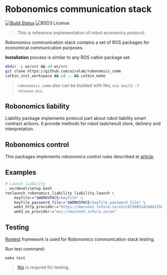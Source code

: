 Robonomics communication stack 
==============================
[![Build Status](https://travis-ci.org/airalab/robonomics_comm.svg?branch=master)](https://travis-ci.org/airalab/robonomics_comm)
![BSD3 License](http://img.shields.io/badge/license-BSD3-brightgreen.svg)

> This is reference implementation of robot economics protocol.

Robonomics communication stack contains a set of ROS packages for economical communication purposes.

**Installation** process is similar to any ROS catkin package set.

```bash
mkdir -p ws/src && cd ws/src
git clone https://github.com/airalab/robonomics_comm
catkin_init_workspace && cd .. && catkin_make 
```

> `robonomics_comm` also can be builded with Nix, `nix build -f release.nix`.

Robonomics liability
--------------------

Liability package implements protocol part about robot liability
smart contract actions. It provide methods for robot task/result
store, delivery and interpretation.

Robonomics control
------------------

This packages implements robonomics control rules described at [article](http://ensrationis.com/smart-factory-and-capital/).

Examples
--------

```bash
# Launch liability
. ws/devel/setup.bash
roslaunch robonomics_liability liability.launch \
    keyfile:="$WORKSPACE/keyfile" \
    keyfile_password_file:="$WORKSPACE/keyfile_password_file" \
    web3_http_provider:="https://mainnet.infura.io/v3/cd7368514cbd4135b06e2c5581a4fff7" \
    web3_ws_provider:="wss://mainnet.infura.io/ws"
```

Testing
-------

[Rostest](http://wiki.ros.org/rostest) framework is used for Robonomics communication stack testing.

Run test command:

```
make test
```

> [Nix](https://nixos.org/nix/) is requred for testing.
